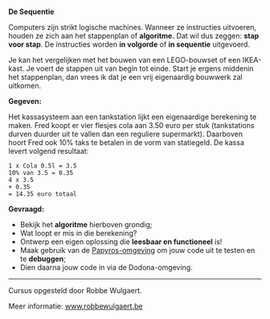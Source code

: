 **De Sequentie**

Computers zijn strikt logische machines. Wanneer ze instructies uitvoeren, houden ze zich aan het stappenplan of **algoritme.** Dat wil dus zeggen: **stap voor stap**. 
De instructies worden **in volgorde** of **in sequentie** uitgevoerd. 

Je kan het vergelijken met het bouwen van een LEGO-bouwset of een IKEA-kast. Je voert de stappen uit van begin tot einde. Start je ergens middenin het stappenplan, 
dan vrees ik dat je een vrij eigenaardig bouwwerk zal uitkomen. 

**Gegeven:**

Het kassasysteem aan een tankstation lijkt een eigenaardige berekening te maken. Fred koopt er vier flesjes cola aan 3.50 euro per stuk (tankstations durven duurder uit te vallen dan een reguliere supermarkt). 
Daarboven hoort Fred ook 10% taks te betalen in de vorm van statiegeld. De kassa levert volgend resultaat: 

```
1 x Cola 0.5l = 3.5
10% van 3.5 = 0.35
4 x 3.5 
+ 0.35
= 14.35 euro totaal 
```


**Gevraagd:**

* Bekijk het **algoritme** hierboven grondig; 
* Wat loopt er mis in die berekening? 
* Ontwerp een eigen oplossing die **leesbaar en functioneel** is! 
* Maak gebruik van de [Papyros-omgeving](https://papyros.dodona.be/?locale=nl&language=JavaScript) om jouw code uit te testen en te **debuggen**; 
* Dien daarna jouw code in via de Dodona-omgeving. 


---
Cursus opgesteld door Robbe Wulgaert. 

Meer informatie: www.robbewulgaert.be
